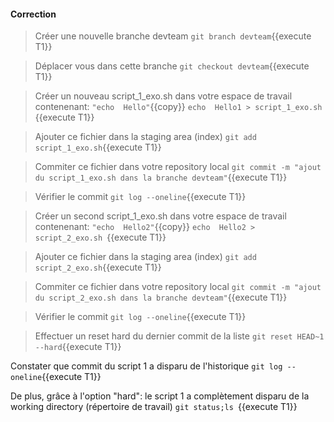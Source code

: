 #### Correction

> Créer une nouvelle branche devteam
`git branch devteam`{{execute T1}}

> Déplacer vous dans cette branche
`git checkout devteam`{{execute T1}}

> Créer un nouveau script_1_exo.sh  dans votre espace de travail  
contenenant:  `"echo  Hello"`{{copy}}
 `echo  Hello1 > script_1_exo.sh `{{execute T1}}
 
> Ajouter ce fichier dans la staging area (index)
`git add script_1_exo.sh`{{execute T1}}

> Commiter ce fichier dans votre repository local
`git commit -m "ajout du script_1_exo.sh dans la branche devteam"`{{execute T1}}

> Vérifier le commit
`git log --oneline`{{execute T1}}

> Créer un second script_1_exo.sh  dans votre espace de travail  
contenenant:  `"echo  Hello2"`{{copy}}
 `echo  Hello2 > script_2_exo.sh `{{execute T1}}
 
> Ajouter ce fichier dans la staging area (index)
`git add script_2_exo.sh`{{execute T1}}

> Commiter ce fichier dans votre repository local
`git commit -m "ajout du script_2_exo.sh dans la branche devteam"`{{execute T1}}

> Vérifier le commit
`git log --oneline`{{execute T1}}

> Effectuer un reset hard  du dernier commit de la liste
  `git reset HEAD~1 --hard`{{execute T1}}
 
 Constater que commit du script 1 a disparu de l'historique
 `git log --oneline`{{execute T1}}
 
 De plus, grâce à l'option "hard": le script 1 a complètement disparu de la working directory (répertoire de travail)
 `git status;ls `{{execute T1}}
